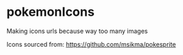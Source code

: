 # pokemonIcons
Making icons urls because way too many images

Icons sourced from: https://github.com/msikma/pokesprite
